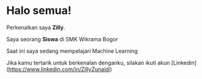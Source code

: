 # Halo semua!

Perkenalkan saya **Zilly**.<br>

Saya seorang **Siswa** di SMK Wikrama Bogor <br>

Saat ini saya sedang mempelajari Machine Learning


Jika kamu tertarik untuk berkenalan denganku, silakan ikuti akun [Linkedin]
(https://www.linkedin.com/in/ZillyZunaidi)<br>
